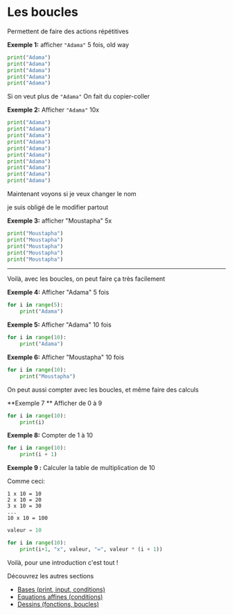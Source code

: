 # Les boucles
Permettent de faire des actions répétitives

**Exemple 1:**  afficher `"Adama"` 5 fois, old way

```py
print("Adama")
print("Adama")
print("Adama")
print("Adama")
print("Adama")
```

Si on veut plus de `"Adama"` On fait du copier-coller

**Exemple 2:** Afficher `"Adama"` 10x

```py
print("Adama")
print("Adama")
print("Adama")
print("Adama")
print("Adama")
print("Adama")
print("Adama")
print("Adama")
print("Adama")
print("Adama")
```

Maintenant voyons si je veux changer le nom

je suis obligé de le modifier partout

**Exemple 3:**  afficher "Moustapha" 5x

```py
print("Moustapha")
print("Moustapha")
print("Moustapha")
print("Moustapha")
print("Moustapha")
```

<hr>

Voilà, avec les boucles, on peut faire ça très facilement

**Exemple 4:** Afficher "Adama" 5 fois

```py
for i in range(5):
    print("Adama")
```


**Exemple 5:** Afficher "Adama" 10 fois

```py
for i in range(10):
    print("Adama")
```

**Exemple 6:** Afficher "Moustapha" 10 fois

```py
for i in range(10):
    print("Moustapha")
```

On peut aussi compter avec les boucles, et même faire des calculs

**Exemple 7 **  Afficher de 0 à 9

```py
for i in range(10):
    print(i)
```

**Exemple 8:**  Compter de 1 à 10

```py
for i in range(10):
    print(i + 1)
```

**Exemple 9 :**  Calculer la table de multiplication de 10

Comme ceci:

```
1 x 10 = 10
2 x 10 = 20
3 x 10 = 30
...
10 x 10 = 100
```

```py
valeur = 10

for i in range(10):
    print(i+1, "x", valeur, "=", valeur * (i + 1))
```

Voilà, pour une introduction c'est tout !

Découvrez les autres sections

* [Bases (print, input, conditions)](README.md)
* [Equations affines (conditions)](eq_affine.md)
* [Dessins (fonctions, boucles)](dessins.md)